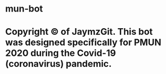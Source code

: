 # mun-bot

# Copyright © of JaymzGit. This bot was designed specifically for PMUN 2020 during the Covid-19 (coronavirus) pandemic. 
